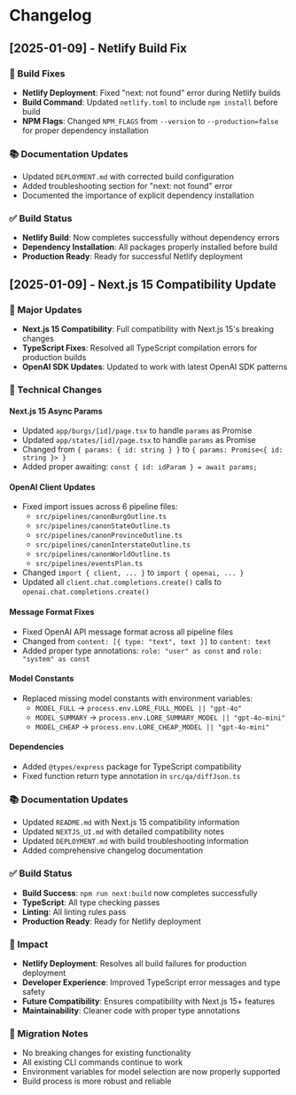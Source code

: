 # Changelog

## [2025-01-09] - Netlify Build Fix

### 🔧 Build Fixes
- **Netlify Deployment**: Fixed "next: not found" error during Netlify builds
- **Build Command**: Updated `netlify.toml` to include `npm install` before build
- **NPM Flags**: Changed `NPM_FLAGS` from `--version` to `--production=false` for proper dependency installation

### 📚 Documentation Updates
- Updated `DEPLOYMENT.md` with corrected build configuration
- Added troubleshooting section for "next: not found" error
- Documented the importance of explicit dependency installation

### ✅ Build Status
- **Netlify Build**: Now completes successfully without dependency errors
- **Dependency Installation**: All packages properly installed before build
- **Production Ready**: Ready for successful Netlify deployment

## [2025-01-09] - Next.js 15 Compatibility Update

### 🚀 Major Updates
- **Next.js 15 Compatibility**: Full compatibility with Next.js 15's breaking changes
- **TypeScript Fixes**: Resolved all TypeScript compilation errors for production builds
- **OpenAI SDK Updates**: Updated to work with latest OpenAI SDK patterns

### 🔧 Technical Changes

#### Next.js 15 Async Params
- Updated `app/burgs/[id]/page.tsx` to handle `params` as Promise
- Updated `app/states/[id]/page.tsx` to handle `params` as Promise
- Changed from `{ params: { id: string } }` to `{ params: Promise<{ id: string }> }`
- Added proper awaiting: `const { id: idParam } = await params;`

#### OpenAI Client Updates
- Fixed import issues across 6 pipeline files:
  - `src/pipelines/canonBurgOutline.ts`
  - `src/pipelines/canonStateOutline.ts`
  - `src/pipelines/canonProvinceOutline.ts`
  - `src/pipelines/canonInterstateOutline.ts`
  - `src/pipelines/canonWorldOutline.ts`
  - `src/pipelines/eventsPlan.ts`
- Changed `import { client, ... }` to `import { openai, ... }`
- Updated all `client.chat.completions.create()` calls to `openai.chat.completions.create()`

#### Message Format Fixes
- Fixed OpenAI API message format across all pipeline files
- Changed from `content: [{ type: "text", text }]` to `content: text`
- Added proper type annotations: `role: "user" as const` and `role: "system" as const`

#### Model Constants
- Replaced missing model constants with environment variables:
  - `MODEL_FULL` → `process.env.LORE_FULL_MODEL || "gpt-4o"`
  - `MODEL_SUMMARY` → `process.env.LORE_SUMMARY_MODEL || "gpt-4o-mini"`
  - `MODEL_CHEAP` → `process.env.LORE_CHEAP_MODEL || "gpt-4o-mini"`

#### Dependencies
- Added `@types/express` package for TypeScript compatibility
- Fixed function return type annotation in `src/qa/diffJson.ts`

### 📚 Documentation Updates
- Updated `README.md` with Next.js 15 compatibility information
- Updated `NEXTJS_UI.md` with detailed compatibility notes
- Updated `DEPLOYMENT.md` with build troubleshooting information
- Added comprehensive changelog documentation

### ✅ Build Status
- **Build Success**: `npm run next:build` now completes successfully
- **TypeScript**: All type checking passes
- **Linting**: All linting rules pass
- **Production Ready**: Ready for Netlify deployment

### 🎯 Impact
- **Netlify Deployment**: Resolves all build failures for production deployment
- **Developer Experience**: Improved TypeScript error messages and type safety
- **Future Compatibility**: Ensures compatibility with Next.js 15+ features
- **Maintainability**: Cleaner code with proper type annotations

### 🔄 Migration Notes
- No breaking changes for existing functionality
- All existing CLI commands continue to work
- Environment variables for model selection are now properly supported
- Build process is more robust and reliable
